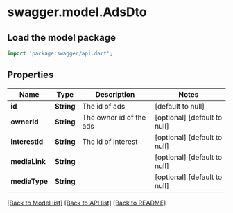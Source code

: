 # swagger.model.AdsDto

## Load the model package
```dart
import 'package:swagger/api.dart';
```

## Properties
Name | Type | Description | Notes
------------ | ------------- | ------------- | -------------
**id** | **String** | The id of ads | [default to null]
**ownerId** | **String** | The owner id of the ads | [optional] [default to null]
**interestId** | **String** | The id of interest | [optional] [default to null]
**mediaLink** | **String** |  | [optional] [default to null]
**mediaType** | **String** |  | [optional] [default to null]

[[Back to Model list]](../README.md#documentation-for-models) [[Back to API list]](../README.md#documentation-for-api-endpoints) [[Back to README]](../README.md)

